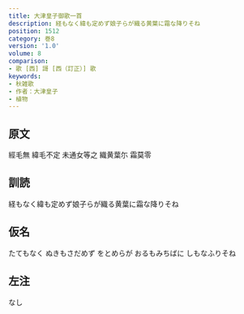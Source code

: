 ```yaml
---
title: 大津皇子御歌一首
description: 経もなく緯も定めず娘子らが織る黄葉に霜な降りそね
position: 1512
category: 巻8
version: '1.0'
volume: 8
comparison:
- 歌 [西] 謌 [西（訂正）] 歌
keywords:
- 秋雑歌
- 作者：大津皇子
- 植物
---
```


## 原文

經毛無 緯毛不定 未通女等之 織黄葉尓 霜莫零

## 訓読

経もなく緯も定めず娘子らが織る黄葉に霜な降りそね

## 仮名

たてもなく ぬきもさだめず をとめらが おるもみちばに しもなふりそね

## 左注

なし
